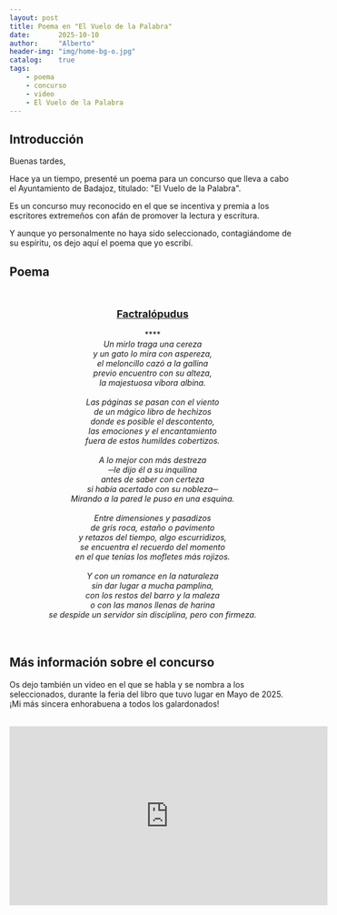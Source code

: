 ```yaml
---
layout: post
title: Poema en "El Vuelo de la Palabra"
date:       2025-10-10
author:     "Alberto"
header-img: "img/home-bg-o.jpg"
catalog:    true
tags:
    - poema
    - concurso
    - video
    - El Vuelo de la Palabra
---
```


## Introducción

Buenas tardes,

Hace ya un tiempo, presenté un poema para un concurso que lleva a cabo el Ayuntamiento de Badajoz, titulado: "El Vuelo de la Palabra".

Es un concurso muy reconocido en el que se incentiva y premia a los escritores extremeños con afán de promover la lectura y escritura.

Y aunque yo personalmente no haya sido seleccionado, contagiándome de su espíritu, os dejo aquí el poema que yo escribí.


## Poema

<p align="center">
    
<br />
<br />
<b><u><font size=4>Factralópudus</font></u></b><br />
<br />
****
<br />
<i>Un mirlo traga una cereza <br />
y un gato lo mira con aspereza, <br />
el meloncillo cazó a la gallina <br />
previo encuentro con su alteza, <br />
la majestuosa víbora albina. <br />
<br />
Las páginas se pasan con el viento <br />
de un mágico libro de hechizos <br />
donde es posible el descontento, <br />
las emociones y el encantamiento <br />
fuera de estos humildes cobertizos. <br />
 <br />
A lo mejor con más destreza <br />
─le dijo él a su inquilina <br />
antes de saber con certeza <br />
si había acertado con su nobleza─ <br />
Mirando a la pared le puso en una esquina. <br />
<br />
Entre dimensiones y pasadizos <br />
de gris roca, estaño o pavimento <br />
y retazos del tiempo, algo escurridizos, <br />
se encuentra el recuerdo del momento <br />
en el que tenías los mofletes más rojizos. <br />
<br />
Y con un romance en la naturaleza <br />
sin dar lugar a mucha pamplina, <br />
con los restos del barro y la maleza <br />
o con las manos llenas de harina <br />
se despide un servidor sin disciplina, pero con firmeza. </i><br />
<br />
<br />
</p>


## Más información sobre el concurso


Os dejo también un video en el que se habla y se nombra a los seleccionados, durante la feria del libro que tuvo lugar en Mayo de 2025. <br />
¡Mi más sincera enhorabuena a todos los galardonados! <br />
<br />
<iframe width="560" height="315" src="https://www.youtube-nocookie.com/embed/NrVKFT3_Huw?si=9kizhLQrg4jy4wDD" title="YouTube video player" frameborder="0" allow="accelerometer; autoplay; clipboard-write; encrypted-media; gyroscope; picture-in-picture; web-share" referrerpolicy="strict-origin-when-cross-origin" allowfullscreen="1"></iframe>



